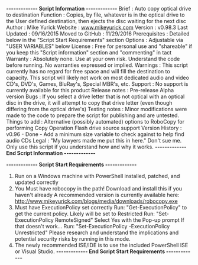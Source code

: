****------------- Script Information -------------****
Brief			:	Auto copy optical drive to destination
Function		:	Copies, by file, whatever is in the optical drive to the User defined destination, then ejects the disc waiting for the next disc
Author  		:	Mike Yurick
Website			:	www.mikeyurick.com
Version			:	v0.98.3
Last Updated	:	09/16/2015
Moved to GitHub	:	11/29/2016
Prerequisites	:	Detailed below in the "Script Start Requirements" section
Options			:	Adjustable via "USER VARIABLES" below
License 		:	Free for personal use and "shareable" if you keep this "Script information" section and "commenting" in tact
Warranty		:	Absolutely none. Use at your own risk. Understand the code before running. No warranties expressed or implied.
Warnings		:	This script currently has no regard for free space and will fill the destination to capacity. This script will likely not work on most dedicated audio and video CD's, DVD's, Games, BluRay's, Special MBR's, etc.
Support			:	No support is currently available for this product
Release notes	:	Pre-release Alpha version
Bugs			:	If you select a drive letter that is not optical with an optical disc in the drive, it will attempt to copy that drive letter (even though differing from the optical drive's)
Testing	notes	:	Minor modifications were made to the code to prepare the script for publishing and are untested.
Things to add	:	Alternative (possibly automated) options to RoboCopy for performing Copy Operation
					Flash drive source support
Version History	:	v0.96 - Done - Add a minimum size variable to check against to help find audio CDs
Legal			:	"My lawyers made me put this in here." Don't sue me. Only use this script if you understand how and why it works.
****------------- End Script Information -------------****

****------------- Script Start Requirements -------------****
  1. Run on a Windows machine with PowerShell installed, patched, and updated correctly
  2. You Must have robocopy in the path!
  	    Download and install this if you haven't already
		A recommended version is currently available here:
		http://www.mikeyurick.com/blogs/media/downloads/robocopy.exe
  3. Must have ExecutionPolicy set correctly
		Run: "Get-ExecutionPolicy" to get the current policy. Likely will be set to Restricted
		Run: "Set-ExecutionPolicy RemoteSigned"
			Select Yes with the Pop-up prompt
		If that doesn't work...
			Run: "Set-ExecutionPolicy -ExecutionPolicy Unrestricted"
				Please research and understand the implications and potential security risks by running in this mode.
  4. The newly recommended ISE/IDE is to use the included PowerShell ISE or Visual Studio.
****-------------  End Script Start Requirements  -------------****